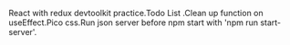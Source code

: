 React with redux devtoolkit practice.Todo List .Clean up function on useEffect.Pico css.Run json server before npm start with 'npm run start-server'.
